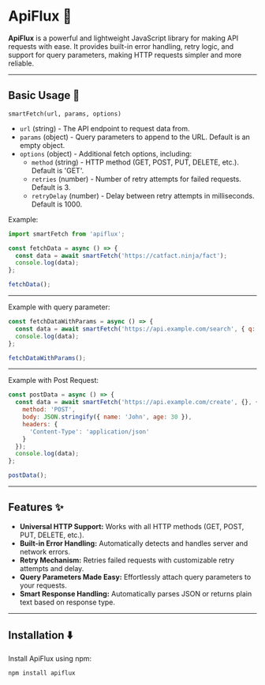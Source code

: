 # ApiFlux 🚀  
**ApiFlux** is a powerful and lightweight JavaScript library for making API requests with ease. It provides built-in error handling, retry logic, and support for query parameters, making HTTP requests simpler and more reliable.  

---

## Basic Usage 🚀  
`smartFetch(url, params, options)`  

- `url` (string) - The API endpoint to request data from.  
- `params` (object) - Query parameters to append to the URL. Default is an empty object.  
- `options` (object) - Additional fetch options, including:  
  - `method` (string) - HTTP method (GET, POST, PUT, DELETE, etc.). Default is 'GET'.  
  - `retries` (number) - Number of retry attempts for failed requests. Default is 3.  
  - `retryDelay` (number) - Delay between retry attempts in milliseconds. Default is 1000.  

Example:  
```js
import smartFetch from 'apiflux';

const fetchData = async () => {
  const data = await smartFetch('https://catfact.ninja/fact');
  console.log(data);
};

fetchData();
```
---
Example with query parameter:

```js
const fetchDataWithParams = async () => {
  const data = await smartFetch('https://api.example.com/search', { q: 'javascript' });
  console.log(data);
};

fetchDataWithParams();
```
---
Example with Post Request:
```js
const postData = async () => {
  const data = await smartFetch('https://api.example.com/create', {}, {
    method: 'POST',
    body: JSON.stringify({ name: 'John', age: 30 }),
    headers: {
      'Content-Type': 'application/json'
    }
  });
  console.log(data);
};

postData();

```
---
## Features ✨  
- **Universal HTTP Support:** Works with all HTTP methods (GET, POST, PUT, DELETE, etc.).  
- **Built-in Error Handling:** Automatically detects and handles server and network errors.  
- **Retry Mechanism:** Retries failed requests with customizable retry attempts and delay.  
- **Query Parameters Made Easy:** Effortlessly attach query parameters to your requests.  
- **Smart Response Handling:** Automatically parses JSON or returns plain text based on response type.  

---
## Installation ⬇️  
Install ApiFlux using npm:  
```sh
npm install apiflux



